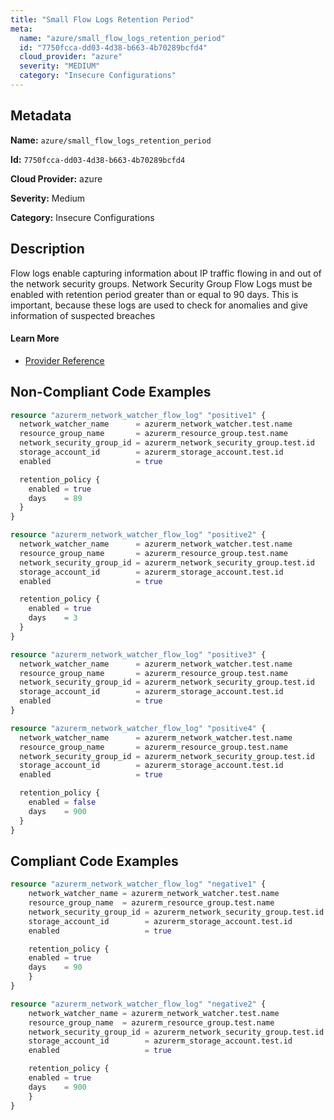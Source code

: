 ```yaml
---
title: "Small Flow Logs Retention Period"
meta:
  name: "azure/small_flow_logs_retention_period"
  id: "7750fcca-dd03-4d38-b663-4b70289bcfd4"
  cloud_provider: "azure"
  severity: "MEDIUM"
  category: "Insecure Configurations"
---
```


## Metadata
**Name:** `azure/small_flow_logs_retention_period`

**Id:** `7750fcca-dd03-4d38-b663-4b70289bcfd4`

**Cloud Provider:** azure

**Severity:** Medium

**Category:** Insecure Configurations

## Description
Flow logs enable capturing information about IP traffic flowing in and out of the network security groups. Network Security Group Flow Logs must be enabled with retention period greater than or equal to 90 days. This is important, because these logs are used to check for anomalies and give information of suspected breaches

#### Learn More

 - [Provider Reference](https://registry.terraform.io/providers/hashicorp/azurerm/latest/docs/resources/network_watcher_flow_log)

## Non-Compliant Code Examples
```terraform
resource "azurerm_network_watcher_flow_log" "positive1" {
  network_watcher_name      = azurerm_network_watcher.test.name
  resource_group_name       = azurerm_resource_group.test.name
  network_security_group_id = azurerm_network_security_group.test.id
  storage_account_id        = azurerm_storage_account.test.id
  enabled                   = true

  retention_policy {
    enabled = true
    days    = 89
  }
}

resource "azurerm_network_watcher_flow_log" "positive2" {
  network_watcher_name      = azurerm_network_watcher.test.name
  resource_group_name       = azurerm_resource_group.test.name
  network_security_group_id = azurerm_network_security_group.test.id
  storage_account_id        = azurerm_storage_account.test.id
  enabled                   = true

  retention_policy {
    enabled = true
    days    = 3
  }
}

resource "azurerm_network_watcher_flow_log" "positive3" {
  network_watcher_name      = azurerm_network_watcher.test.name
  resource_group_name       = azurerm_resource_group.test.name
  network_security_group_id = azurerm_network_security_group.test.id
  storage_account_id        = azurerm_storage_account.test.id
  enabled                   = true
}

resource "azurerm_network_watcher_flow_log" "positive4" {
  network_watcher_name      = azurerm_network_watcher.test.name
  resource_group_name       = azurerm_resource_group.test.name
  network_security_group_id = azurerm_network_security_group.test.id
  storage_account_id        = azurerm_storage_account.test.id
  enabled                   = true

  retention_policy {
    enabled = false
    days    = 900
  }
}

```

## Compliant Code Examples
```terraform
resource "azurerm_network_watcher_flow_log" "negative1" {
    network_watcher_name = azurerm_network_watcher.test.name
    resource_group_name  = azurerm_resource_group.test.name
    network_security_group_id = azurerm_network_security_group.test.id
    storage_account_id        = azurerm_storage_account.test.id
    enabled                   = true

    retention_policy {
    enabled = true
    days    = 90
    }
}

resource "azurerm_network_watcher_flow_log" "negative2" {
    network_watcher_name = azurerm_network_watcher.test.name
    resource_group_name  = azurerm_resource_group.test.name
    network_security_group_id = azurerm_network_security_group.test.id
    storage_account_id        = azurerm_storage_account.test.id
    enabled                   = true

    retention_policy {
    enabled = true
    days    = 900
    }
}
```